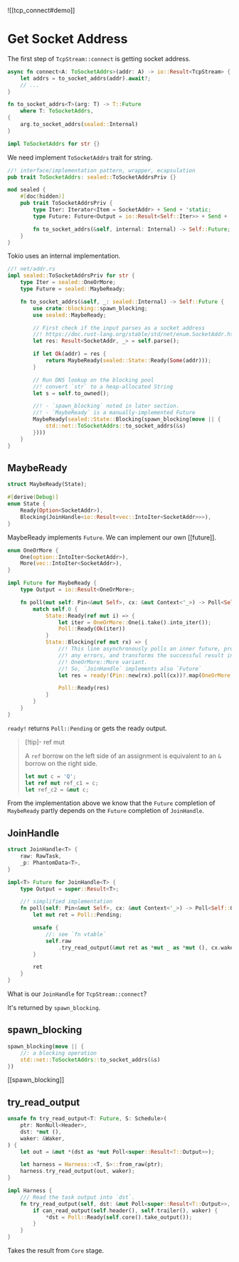 ![[tcp_connect#demo]]

# Get Socket Address

The first step of `TcpStream::connect` is getting socket address.

```rust
async fn connect<A: ToSocketAddrs>(addr: A) -> io::Result<TcpStream> {
    let addrs = to_socket_addrs(addr).await?;
    // ...
}

fn to_socket_addrs<T>(arg: T) -> T::Future
    where T: ToSocketAddrs,
{
    arg.to_socket_addrs(sealed::Internal)
}

impl ToSocketAddrs for str {}
```

We need implement `ToSocketAddrs` trait for string.

```rust
//! interface/implementation pattern, wrapper, ecapsulation
pub trait ToSocketAddrs: sealed::ToSocketAddrsPriv {}

mod sealed {
    #[doc(hidden)]
    pub trait ToSocketAddrsPriv {
        type Iter: Iterator<Item = SocketAddr> + Send + 'static;
        type Future: Future<Output = io::Result<Self::Iter>> + Send + 'static;

        fn to_socket_addrs(&self, internal: Internal) -> Self::Future;
    }
}
```

Tokio uses an internal implementation.

```rust
//! net/addr.rs
impl sealed::ToSocketAddrsPriv for str {
    type Iter = sealed::OneOrMore;
    type Future = sealed::MaybeReady;

    fn to_socket_addrs(&self, _: sealed::Internal) -> Self::Future {
        use crate::blocking::spawn_blocking;
        use sealed::MaybeReady;

        // First check if the input parses as a socket address
        //! https://doc.rust-lang.org/stable/std/net/enum.SocketAddr.html
        let res: Result<SocketAddr, _> = self.parse();

        if let Ok(addr) = res {
            return MaybeReady(sealed::State::Ready(Some(addr)));
        }

        // Run DNS lookup on the blocking pool
        //! convert `str` to a heap-allocated String
        let s = self.to_owned();

        //! - `spawn_blocking` noted in later section.
        //! - `MaybeReady` is a manually-implemented Future
        MaybeReady(sealed::State::Blocking(spawn_blocking(move || {
            std::net::ToSocketAddrs::to_socket_addrs(&s)
        })))
    }
}
```

## MaybeReady

```rust
struct MaybeReady(State);

#[derive(Debug)]
enum State {
    Ready(Option<SocketAddr>),
    Blocking(JoinHandle<io::Result<vec::IntoIter<SocketAddr>>>),
}
```

MaybeReady implements `Future`. We can implement our own [[future]].

```rust
enum OneOrMore {
    One(option::IntoIter<SocketAddr>),
    More(vec::IntoIter<SocketAddr>),
}

impl Future for MaybeReady {
    type Output = io::Result<OneOrMore>;

    fn poll(mut self: Pin<&mut Self>, cx: &mut Context<'_>) -> Poll<Self::Output> {
        match self.0 {
            State::Ready(ref mut i) => {
                let iter = OneOrMore::One(i.take().into_iter());
                Poll::Ready(Ok(iter))
            }
            State::Blocking(ref mut rx) => {
                //! This line asynchronously polls an inner future, propagates
                //! any errors, and transforms the successful result into a
                //! OneOrMore::More variant. 
                //! So, `JoinHandle` implements also `Future`
                let res = ready!(Pin::new(rx).poll(cx))?.map(OneOrMore::More);

                Poll::Ready(res)
            }
        }
    }
}
```

`ready!` returns `Poll::Pending` or gets the ready output.

> [!tip]- ref mut
>
> A `ref` borrow on the left side of an assignment is equivalent to
> an `&` borrow on the right side.
>
> ```rust
> let mut c = 'Q';
> let ref mut ref_c1 = c;
> let ref_c2 = &mut c;
> ```

From the implementation above we know that the `Future` completion of `MaybeReady`
partly depends on the `Future` completion of `JoinHandle`.

## JoinHandle

```rust
struct JoinHandle<T> {
    raw: RawTask,
    _p: PhantomData<T>,
}

impl<T> Future for JoinHandle<T> {
    type Output = super::Result<T>;

    //! simplified implementation
    fn poll(self: Pin<&mut Self>, cx: &mut Context<'_>) -> Poll<Self::Output> {
        let mut ret = Poll::Pending;

        unsafe {
            //: see `fn vtable`
            self.raw
                .try_read_output(&mut ret as *mut _ as *mut (), cx.waker());
        }

        ret
    }
}
```

What is our `JoinHandle` for `TcpStream::connect`?

It's returned by `spawn_blocking`.

## spawn_blocking

```rust
spawn_blocking(move || {
    //: a blocking operation
    std::net::ToSocketAddrs::to_socket_addrs(&s)
})
```

[[spawn_blocking]]

## try_read_output

```rust
unsafe fn try_read_output<T: Future, S: Schedule>(
    ptr: NonNull<Header>,
    dst: *mut (),
    waker: &Waker,
) {
    let out = &mut *(dst as *mut Poll<super::Result<T::Output>>);

    let harness = Harness::<T, S>::from_raw(ptr);
    harness.try_read_output(out, waker);
}

impl Harness {
    /// Read the task output into `dst`.
    fn try_read_output(self, dst: &mut Poll<super::Result<T::Output>>, waker: &Waker) {
        if can_read_output(self.header(), self.trailer(), waker) {
            *dst = Poll::Ready(self.core().take_output());
        }
    }
}
```

Takes the result from `Core` stage.
